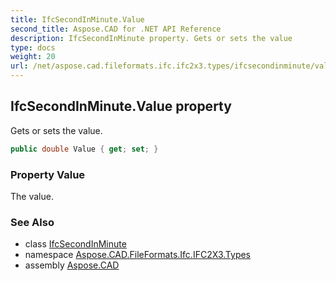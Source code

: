 ```yaml
---
title: IfcSecondInMinute.Value
second_title: Aspose.CAD for .NET API Reference
description: IfcSecondInMinute property. Gets or sets the value
type: docs
weight: 20
url: /net/aspose.cad.fileformats.ifc.ifc2x3.types/ifcsecondinminute/value/
---
```

## IfcSecondInMinute.Value property

Gets or sets the value.

```csharp
public double Value { get; set; }
```

### Property Value

The value.

### See Also

* class [IfcSecondInMinute](../)
* namespace [Aspose.CAD.FileFormats.Ifc.IFC2X3.Types](../../ifcsecondinminute/)
* assembly [Aspose.CAD](../../../)


